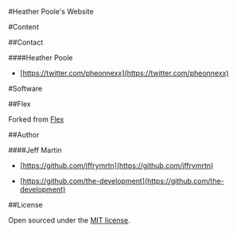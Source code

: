 #Heather Poole's Website

#Content

##Contact

####Heather Poole

* [https://twitter.com/pheonnexx](https://twitter.com/pheonnexx)

#Software

##Flex

Forked from [Flex](https://github.com/the-development/flex)

##Author

####Jeff Martin

* [https://github.com/jffrymrtn](https://github.com/jffrymrtn)

* [https://github.com/the-development](https://github.com/the-development)


##License

Open sourced under the [MIT license](https://github.com/Pheonnexx/pheonnexx.github.io/blob/master/LICENSE).
